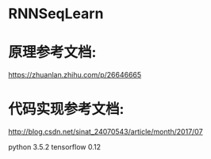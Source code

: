 # RNNSeqLearn
# 原理参考文档:
https://zhuanlan.zhihu.com/p/26646665    

# 代码实现参考文档:
http://blog.csdn.net/sinat_24070543/article/month/2017/07


python 3.5.2
tensorflow 0.12

